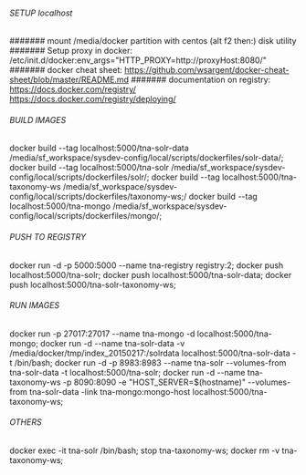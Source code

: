 ###### SETUP localhost
####### mount /media/docker partition with centos (alt f2 then:) disk utility
####### Setup proxy in docker: /etc/init.d/docker:env_args="HTTP_PROXY=http://proxyHost:8080/"
####### docker cheat sheet: https://github.com/wsargent/docker-cheat-sheet/blob/master/README.md
####### documentation on registry: https://docs.docker.com/registry/ https://docs.docker.com/registry/deploying/

###### BUILD IMAGES
docker build --tag localhost:5000/tna-solr-data /media/sf_workspace/sysdev-config/local/scripts/dockerfiles/solr-data/;
docker build --tag localhost:5000/tna-solr /media/sf_workspace/sysdev-config/local/scripts/dockerfiles/solr/;
docker build --tag localhost:5000/tna-taxonomy-ws /media/sf_workspace/sysdev-config/local/scripts/dockerfiles/taxonomy-ws;/
docker build --tag localhost:5000/tna-mongo /media/sf_workspace/sysdev-config/local/scripts/dockerfiles/mongo/;




###### PUSH TO REGISTRY
docker run -d -p 5000:5000 --name tna-registry registry:2;
docker push localhost:5000/tna-solr;
docker push localhost:5000/tna-solr-data;
docker push localhost:5000/tna-solr-taxonomy-ws;



###### RUN IMAGES

docker run -p 27017:27017 --name tna-mongo -d localhost:5000/tna-mongo;
docker run -d --name tna-solr-data -v /media/docker/tmp/index_20150217:/solrdata localhost:5000/tna-solr-data -t /bin/bash;
docker run -d -p 8983:8983 --name tna-solr --volumes-from tna-solr-data -t localhost:5000/tna-solr;
docker run -d --name tna-taxonomy-ws -p 8090:8090 -e "HOST_SERVER=$(hostname)" --volumes-from tna-solr-data -link tna-mongo:mongo-host localhost:5000/tna-taxonomy-ws;




###### OTHERS
docker exec -it tna-solr /bin/bash;
stop tna-taxonomy-ws;
docker rm -v tna-taxonomy-ws;

